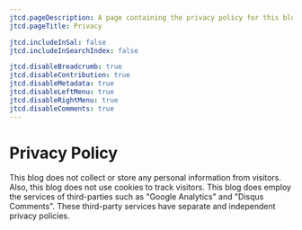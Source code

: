 ```yaml
---
jtcd.pageDescription: A page containing the privacy policy for this blog.
jtcd.pageTitle: Privacy

jtcd.includeInSal: false
jtcd.includeInSearchIndex: false

jtcd.disableBreadcrumb: true
jtcd.disableContribution: true
jtcd.disableMetadata: true
jtcd.disableLeftMenu: true
jtcd.disableRightMenu: true
jtcd.disableComments: true
---
```


# Privacy Policy
This blog does not collect or store any personal information from visitors. Also, this blog does not use
cookies to track visitors. This blog does employ the services of third-parties such
as "Google Analytics" and "Disqus Comments". These third-party services have separate and independent
privacy policies.